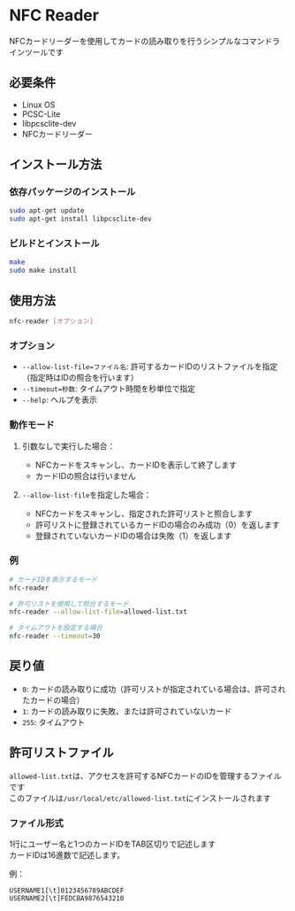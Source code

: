 # NFC Reader

NFCカードリーダーを使用してカードの読み取りを行うシンプルなコマンドラインツールです

## 必要条件

- Linux OS
- PCSC-Lite
- libpcsclite-dev
- NFCカードリーダー

## インストール方法

### 依存パッケージのインストール

```bash
sudo apt-get update
sudo apt-get install libpcsclite-dev
```

### ビルドとインストール

```bash
make
sudo make install
```

## 使用方法

```bash
nfc-reader [オプション]
```

### オプション

- `--allow-list-file=ファイル名`: 許可するカードIDのリストファイルを指定（指定時はIDの照合を行います）
- `--timeout=秒数`: タイムアウト時間を秒単位で指定
- `--help`: ヘルプを表示

### 動作モード

1. 引数なしで実行した場合：
   - NFCカードをスキャンし、カードIDを表示して終了します
   - カードIDの照合は行いません

2. `--allow-list-file`を指定した場合：
   - NFCカードをスキャンし、指定された許可リストと照合します
   - 許可リストに登録されているカードIDの場合のみ成功（0）を返します
   - 登録されていないカードIDの場合は失敗（1）を返します

### 例

```bash
# カードIDを表示するモード
nfc-reader

# 許可リストを使用して照合するモード
nfc-reader --allow-list-file=allowed-list.txt

# タイムアウトを設定する場合
nfc-reader --timeout=30
```

## 戻り値

- `0`: カードの読み取りに成功（許可リストが指定されている場合は、許可されたカードの場合）
- `1`: カードの読み取りに失敗、または許可されていないカード
- `255`: タイムアウト

## 許可リストファイル

`allowed-list.txt`は、アクセスを許可するNFCカードのIDを管理するファイルです  
このファイルは`/usr/local/etc/allowed-list.txt`にインストールされます

### ファイル形式

1行にユーザー名と1つのカードIDをTAB区切りで記述します  
カードIDは16進数で記述します。

例：

```
USERNAME1[\t]0123456789ABCDEF
USERNAME2[\t]FEDCBA9876543210
```
